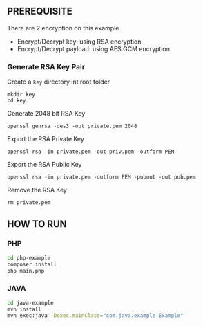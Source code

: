 ## PREREQUISITE
There are 2 encryption on this example
- Encrypt/Decrypt key: using RSA encryption
- Encrypt/Decrypt payload: using AES GCM encryption

### Generate RSA Key Pair
Create a `key` directory int root folder
    
    mkdir key
    cd key
Generate 2048 bit RSA Key

    openssl genrsa -des3 -out private.pem 2048
Export the RSA Private Key

    openssl rsa -in private.pem -out priv.pem -outform PEM
Export the RSA Public Key

    openssl rsa -in private.pem -outform PEM -pubout -out pub.pem
Remove the RSA Key

    rm private.pem


## HOW TO RUN
### PHP 
``` bash
cd php-example
composer install 
php main.php  
```

### JAVA
```bash
cd java-example
mvn install
mvn exec:java -Dexec.mainClass="com.java.example.Example"
```